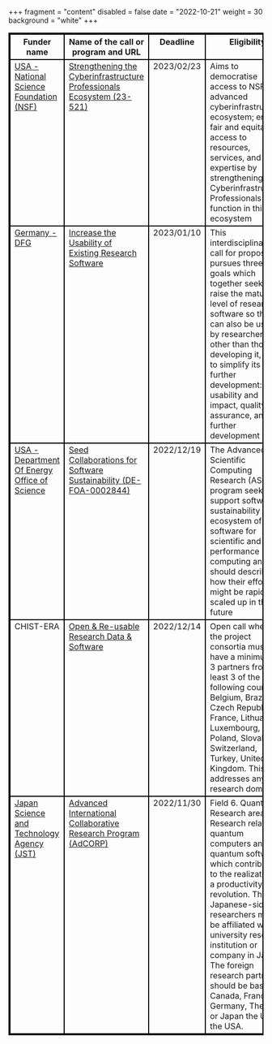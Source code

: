 +++
fragment = "content"
disabled = false
date = "2022-10-21"
weight = 30
background = "white"
+++

<style>
table, td, th {
  border: 2px solid black;
  vertical-align: top;
  !important;
 }
</style>
| Funder name                                                                                 | Name of the call or program and URL                                                                                                                                   | Deadline    | Eligibility                                                                                                                                                                                                                                                                                                                                                                                 | Keywords                                                    |
| ------------------------------------------------------------------------------------------- | --------------------------------------------------------------------------------------------------------------------------------------------------------------------- | ----------- | ------------------------------------------------------------------------------------------------------------------------------------------------------------------------------------------------------------------------------------------------------------------------------------------------------------------------------------------------------------------------------------------- | ----------------------------------------------------------- |
| [USA - National Science Foundation (NSF)](https://www.nsf.gov/)                             |  [Strengthening the Cyberinfrastructure Professionals Ecosystem (23-521)](https://beta.nsf.gov/funding/opportunities/strengthening-cyberinfrastructure-professionals) | 2023/02/23  | Aims to democratise access to NSF’s advanced cyberinfrastructure ecosystem; ensure fair and equitable access to resources, services, and expertise by strengthening how Cyberinfrastructure Professionals function in this ecosystem                                                                                                                                                        |  Principal investigators (PIs), NFS                         |
| [Germany - DFG](https://www.dfg.de/en)                                                      |  [Increase the Usability of Existing Research Software](https://www.dfg.de/foerderung/info_wissenschaft/info_wissenschaft_22_85/index.html)                           |  2023/01/10 |  This interdisciplinary call for proposals pursues three sub-goals which together seek to raise the maturity level of research software so that it can also be used by researchers other than those developing it, and to simplify its further development: usability and impact, quality assurance, and further development                                                                |  Germany, sustainability, quality, development              |
| [USA - Department Of Energy Office of Science](https://science.osti.gov/)                   |  [Seed Collaborations for Software Sustainability (DE-FOA-0002844)](https://science.osti.gov/ascr/-/media/grants/pdf/foas/2023/SC_FOA_0002844.pdf)                    |  2022/12/19 |  The Advanced Scientific Computing Research (ASCR) program seeks to support software sustainability of the ecosystem of software for scientific and high-performance computing and should describe how their efforts might be rapidly scaled up in the future                                                                                                                               |  USA, HPC, sustainability,                                  |
| CHIST-ERA                                                                                   | [Open &amp; Re-usable Research Data &amp; Software](https://www.chistera.eu/call-ord-announcement)                                                                            | 2022/12/14  | Open call where the project consortia must have a minimum of 3 partners from at least 3 of the following countries: Belgium, Brazil, Czech Republic, France, Lithuania, Luxembourg, Poland, Slovakia, Switzerland, Turkey, United Kingdom. This call addresses any research domain                                                                                                          | open software                                               |
| [Japan Science and Technology Agency (JST)](https://www.jst.go.jp/inter/english/index.html) | [Advanced International Collaborative Research Program (AdCORP)](https://www.jst.go.jp/inter/english/program_e/announce_e/announce_adcorp_2022.html)                  | 2022/11/30  | Field 6. Quantum. Research area: Research related to quantum computers and quantum software which contributes to the realization of a productivity revolution. The Japanese-side researchers must be affiliated with a university  research institution  or company in Japan. The foreign research partners should be based in Canada,  France, Germany, The UK or Japan the UK or the USA. | Japan, Applied sciences, Computer science, Natural sciences |
